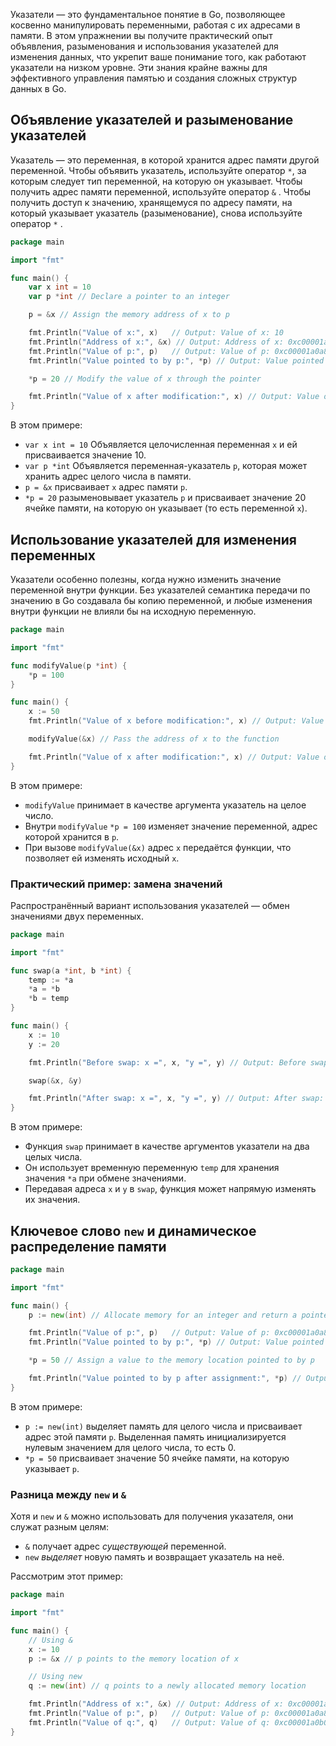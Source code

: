 
Указатели — это фундаментальное понятие в Go, позволяющее косвенно манипулировать переменными, работая с их адресами в памяти. В этом упражнении вы получите практический опыт объявления, разыменования и использования указателей для изменения данных, что укрепит ваше понимание того, как работают указатели на низком уровне. Эти знания крайне важны для эффективного управления памятью и создания сложных структур данных в Go.

## Объявление указателей и разыменование указателей

Указатель — это переменная, в которой хранится адрес памяти другой переменной. Чтобы объявить указатель, используйте оператор `*`, за которым следует тип переменной, на которую он указывает. Чтобы получить адрес памяти переменной, используйте оператор `&` . Чтобы получить доступ к значению, хранящемуся по адресу памяти, на который указывает указатель (разыменование), снова используйте оператор `*` .

```go
package main

import "fmt"

func main() {
    var x int = 10
    var p *int // Declare a pointer to an integer

    p = &x // Assign the memory address of x to p

    fmt.Println("Value of x:", x)   // Output: Value of x: 10
    fmt.Println("Address of x:", &x) // Output: Address of x: 0xc00001a0a8 (will vary)
    fmt.Println("Value of p:", p)   // Output: Value of p: 0xc00001a0a8 (same as address of x)
    fmt.Println("Value pointed to by p:", *p) // Output: Value pointed to by p: 10

    *p = 20 // Modify the value of x through the pointer

    fmt.Println("Value of x after modification:", x) // Output: Value of x after modification: 20
}
```

В этом примере:

- `var x int = 10` Объявляется целочисленная переменная `x` и ей присваивается значение 10.
- `var p *int` Объявляется переменная-указатель `p`, которая может хранить адрес целого числа в памяти.
- `p = &x` присваивает `x` адрес памяти `p`.
- `*p = 20` разыменовывает указатель `p` и присваивает значение 20 ячейке памяти, на которую он указывает (то есть переменной `x`).

## Использование указателей для изменения переменных

Указатели особенно полезны, когда нужно изменить значение переменной внутри функции. Без указателей семантика передачи по значению в Go создавала бы копию переменной, и любые изменения внутри функции не влияли бы на исходную переменную.

```go
package main

import "fmt"

func modifyValue(p *int) {
    *p = 100
}

func main() {
    x := 50
    fmt.Println("Value of x before modification:", x) // Output: Value of x before modification: 50

    modifyValue(&x) // Pass the address of x to the function

    fmt.Println("Value of x after modification:", x) // Output: Value of x after modification: 100
}
```

В этом примере:

- `modifyValue` принимает в качестве аргумента указатель на целое число.
- Внутри `modifyValue` `*p = 100` изменяет значение переменной, адрес которой хранится в `p`.
- При вызове `modifyValue(&x)` адрес `x` передаётся функции, что позволяет ей изменять исходный `x`.

### Практический пример: замена значений

Распространённый вариант использования указателей — обмен значениями двух переменных.

```go
package main

import "fmt"

func swap(a *int, b *int) {
    temp := *a
    *a = *b
    *b = temp
}

func main() {
    x := 10
    y := 20

    fmt.Println("Before swap: x =", x, "y =", y) // Output: Before swap: x = 10 y = 20

    swap(&x, &y)

    fmt.Println("After swap: x =", x, "y =", y) // Output: After swap: x = 20 y = 10
}
```

В этом примере:

- Функция `swap` принимает в качестве аргументов указатели на два целых числа.
- Он использует временную переменную `temp` для хранения значения `*a` при обмене значениями.
- Передавая адреса `x` и `y` в `swap`, функция может напрямую изменять их значения.

## Ключевое слово `new` и динамическое распределение памяти

```go
package main

import "fmt"

func main() {
    p := new(int) // Allocate memory for an integer and return a pointer to it

    fmt.Println("Value of p:", p)   // Output: Value of p: 0xc00001a0a8 (will vary)
    fmt.Println("Value pointed to by p:", *p) // Output: Value pointed to by p: 0 (zero value of int)

    *p = 50 // Assign a value to the memory location pointed to by p

    fmt.Println("Value pointed to by p after assignment:", *p) // Output: Value pointed to by p after assignment: 50
}
```

В этом примере:

- `p := new(int)` выделяет память для целого числа и присваивает адрес этой памяти `p`. Выделенная память инициализируется нулевым значением для целого числа, то есть 0.
- `*p = 50` присваивает значение 50 ячейке памяти, на которую указывает `p`.

### Разница между `new` и `&`

Хотя и `new` и `&` можно использовать для получения указателя, они служат разным целям:

- `&` получает адрес _существующей_ переменной.
- `new` _выделяет_ новую память и возвращает указатель на неё.

Рассмотрим этот пример:

```go
package main

import "fmt"

func main() {
    // Using &
    x := 10
    p := &x // p points to the memory location of x

    // Using new
    q := new(int) // q points to a newly allocated memory location

    fmt.Println("Address of x:", &x) // Output: Address of x: 0xc00001a0a8 (will vary)
    fmt.Println("Value of p:", p)   // Output: Value of p: 0xc00001a0a8 (same as address of x)
    fmt.Println("Value of q:", q)   // Output: Value of q: 0xc00001a0b0 (different address)
}
```

